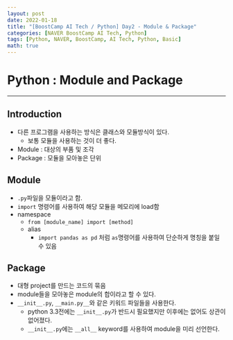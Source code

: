 ```yaml
---
layout: post
date: 2022-01-18
title: "[BoostCamp AI Tech / Python] Day2 - Module & Package"
categories: [NAVER BoostCamp AI Tech, Python]
tags: [Python, NAVER, BoostCamp, AI Tech, Python, Basic]
math: true
---
```


# Python : Module and Package

---
## Introduction
- 다른 프로그램을 사용하는 방식은 클래스와 모듈방식이 있다.
    - 보통 모듈을 사용하는 것이 더 좋다.
- Module : 대상의 부품 및 조각
- Package : 모듈을 모아놓은 단위

## Module
- `.py`파일을 모듈이라고 함.
- `import` 명령어를 사용하여 해당 모듈을 메모리에 load함
- namespace
    - `from [module_name] import [method]`
    - alias
        - `import pandas as pd` 처럼 `as`명령어를 사용하여 단순하게 명칭을 붙일 수 있음

## Package
- 대형 project를 만드는 코드의 묶음
- module들을 모아놓은 module의 합이라고 할 수 있다.
- `__init__.py`, `__main.py__`와 같은 키워드 파일들을 사용한다.
    - python 3.3전에는 `__init__.py`가 반드시 필요했지만 이후에는 없어도 상관이 없어졌다.
    - `__init__.py`에는 `__all__` keyword를 사용하여 module을 미리 선언한다.

